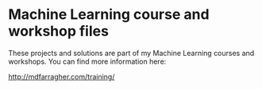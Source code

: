 # Machine Learning course and workshop files
These projects and solutions are part of my Machine Learning courses and workshops. You can find more information here: 

http://mdfarragher.com/training/

